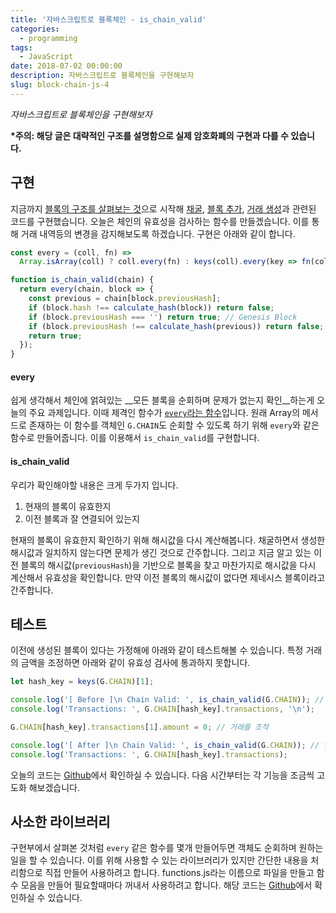 ```yaml
---
title: '자바스크립트로 블록체인 - is_chain_valid'
categories:
  - programming
tags:
  - JavaScript
date: 2018-07-02 00:00:00
description: 자바스크립트로 블록체인을 구현해보자
slug: block-chain-js-4
---
```

_자바스크립트로 블록체인을 구현해보자_

__\*주의: 해당 글은 대략적인 구조를 설명함으로 실제 암호화폐의 구현과 다를 수 있습니다.__

## 구현

지금까지 [블록의 구조를 살펴보는 것](/programming/block-chain-js/)으로 시작해 [채굴](/programming/block-chain-js-1/), [블록 추가](/programming/block-chain-js-2/), [거래 생성](/programming/block-chain-js-3/)과 관련된 코드를 구현했습니다. 오늘은 체인의 유효성을 검사하는 함수를 만들겠습니다. 이를 통해 거래 내역등의 변경을 감지해보도록 하겠습니다. 구현은 아래와 같이 합니다.

```javascript
const every = (coll, fn) =>
  Array.isArray(coll) ? coll.every(fn) : keys(coll).every(key => fn(coll[key], key, coll));

function is_chain_valid(chain) {
  return every(chain, block => {
    const previous = chain[block.previousHash];
    if (block.hash !== calculate_hash(block)) return false;
    if (block.previousHash === '') return true; // Genesis Block
    if (block.previousHash !== calculate_hash(previous)) return false;
    return true;
  });
}
```

#### every

쉽게 생각해서 체인에 얽혀있는 __모든 블록을 순회하며 문제가 없는지 확인__하는게 오늘의 주요 과제입니다. 이때 제격인 함수가 [`every`라는 함수](https://developer.mozilla.org/ko/docs/Web/JavaScript/Reference/Global_Objects/Array/every)입니다. 원래 Array의 메서드로 존재하는 이 함수를 객체인 `G.CHAIN`도 순회할 수 있도록 하기 위해 `every`와 같은 함수로 만들어줍니다. 이를 이용해서 `is_chain_valid`를 구현합니다.

#### is_chain_valid

우리가 확인해야할 내용은 크게 두가지 입니다.
1. 현재의 블록이 유효한지
2. 이전 블록과 잘 연결되어 있는지

현재의 블록이 유효한지 확인하기 위해 해시값을 다시 계산해봅니다. 채굴하면서 생성한 해시값과 일치하지 않는다면 문제가 생긴 것으로 간주합니다. 그리고 지금 알고 있는 이전 블록의 해시값(`previousHash`)을 기반으로 블록을 찾고 마찬가지로 해시값을 다시 계산해서 유효성을 확인합니다. 만약 이전 블록의 해시값이 없다면 제네시스 블록이라고 간주합니다.


## 테스트

이전에 생성된 블록이 있다는 가정해에 아래와 같이 테스트해볼 수 있습니다. 특정 거래의 금액을 조정하면 아래와 같이 유효성 검사에 통과하지 못합니다.

```javascript
let hash_key = keys(G.CHAIN)[1];

console.log('[ Before ]\n Chain Valid: ', is_chain_valid(G.CHAIN)); // true
console.log('Transactions: ', G.CHAIN[hash_key].transactions, '\n');

G.CHAIN[hash_key].transactions[1].amount = 0; // 거래를 조작

console.log('[ After ]\n Chain Valid: ', is_chain_valid(G.CHAIN)); // false
console.log('Transactions: ', G.CHAIN[hash_key].transactions);
```

오늘의 코드는 [Github](https://github.com/hajoeun/block-js/blob/master/v04.js)에서 확인하실 수 있습니다. 다음 시간부터는 각 기능을 조금씩 고도화 해보겠습니다.


## 사소한 라이브러리

구현부에서 살펴본 것처럼 `every` 같은 함수를 몇개 만들어두면 객체도 순회하며 원하는 일을 할 수 있습니다. 이를 위해 사용할 수 있는 라이브러리가 있지만 간단한 내용을 처리함으로 직접 만들어 사용하려고 합니다. functions.js라는 이름으로 파일을 만들고 함수 모음을 만들어 필요할때마다 꺼내서 사용하려고 합니다. 해당 코드는 [Github](https://github.com/hajoeun/block-js/blob/master/lib/functions.js)에서 확인하실 수 있습니다.
